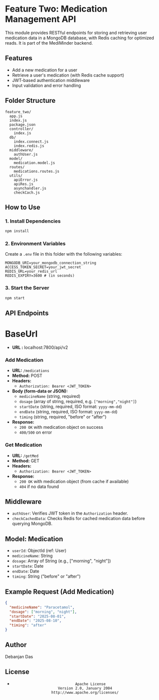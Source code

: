 # Feature Two: Medication Management API

This module provides RESTful endpoints for storing and retrieving user medication data in a MongoDB database, with Redis caching for optimized reads. It is part of the MediMinder backend.

## Features
- Add a new medication for a user
- Retrieve a user's medication (with Redis cache support)
- JWT-based authentication middleware
- Input validation and error handling

## Folder Structure
```
feature_two/
  app.js
  index.js
  package.json
  controller/
    index.js
  db/
    index.connect.js
    index.redis.js
  middleware/
    authUser.js
  model/
    medication.model.js
  routes/
    medications.routes.js
  utils/
    apiError.js
    apiRes.js
    asynchandler.js
    checkCach.js
```

## How to Use

### 1. Install Dependencies
```sh
npm install
```

### 2. Environment Variables
Create a `.env` file in this folder with the following variables:
```
MONGODB_URI=your_mongodb_connection_string
ACCESS_TOKEN_SECRET=your_jwt_secret
REDIS_URL=your_redis_url
REDIS_EXPIRY=3600 # (in seconds)
```

### 3. Start the Server
```sh
npm start
```

## API Endpoints

# BaseUrl 
- **URL :** localhost:7800/api/v2

### Add Medication
- **URL:** `/medications`
- **Method:** POST
- **Headers:**
  - `Authorization: Bearer <JWT_TOKEN>`
- **Body (form-data or JSON):**
  - `medicineName` (string, required)
  - `dosage` (array of string, required, e.g. `["morning","night"]`)
  - `startDate` (string, required, ISO format: `yyyy-mm-dd`)
  - `endDate` (string, required, ISO format: `yyyy-mm-dd`)
  - `timing` (string, required, "before" or "after")
- **Response:**
  - `200 OK` with medication object on success
  - `400/500` on error

### Get Medication
- **URL:** `/getMed`
- **Method:** GET
- **Headers:**
  - `Authorization: Bearer <JWT_TOKEN>`
- **Response:**
  - `200 OK` with medication object (from cache if available)
  - `404` if no data found

## Middleware
- `authUser`: Verifies JWT token in the `Authorization` header.
- `checkCachedData`: Checks Redis for cached medication data before querying MongoDB.

## Model: Medication
- `userId`: ObjectId (ref: User)
- `medicineName`: String
- `dosage`: Array of String (e.g., ["morning", "night"])
- `startDate`: Date
- `endDate`: Date
- `timing`: String ("before" or "after")

## Example Request (Add Medication)
```json
{
  "medicineName": "Paracetamol",
  "dosage": ["morning", "night"],
  "startDate": "2025-08-01",
  "endDate": "2025-08-10",
  "timing": "after"
}
```

## Author
Debanjan Das

## License
-                                  Apache License
                           Version 2.0, January 2004
                        http://www.apache.org/licenses/